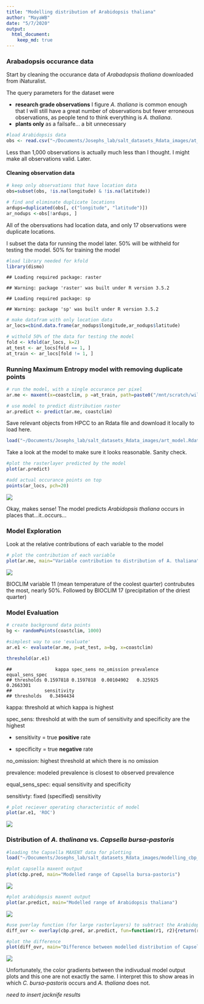 ```yaml
---
title: "Modelling distribution of Arabidopsis thaliana"
author: "MayaWB"
date: "5/7/2020"
output: 
  html_document:
    keep_md: true
---
```


### Arabadopsis occurance data
Start by cleaning the occurance data of _Arabadopsis thaliana_ downloaded from iNaturalist.

The query parameters for the dataset were
- __research grade observations__ I figure _A. thaliana_ is common enough that I will still have a great number of observations but fewer erroneous observations, as people tend to think everything is _A. thaliana_.
- __plants only__ as a failsafe... a bit unnecessary


```r
#load Arabidopsis data
obs <- read.csv("~/Documents/Josephs_lab/salt_datasets_Rdata_images/at_observations-88914.csv")
```

Less than 1,000 observations is actually much less than I thought. I might make all observations valid. Later.

#### Cleaning observation data

```r
# keep only observations that have location data
obs=subset(obs, !is.na(longitude) & !is.na(latitude))

# find and eliminate duplicate locations
ardups=duplicated(obs[, c("longitude", "latitude")])
ar_nodups <-obs[!ardups, ]
```

All of the obersvations had location data, and only 17 observations were duplicate locations.

I subset the data for running the model later. 50% will be withheld for testing the model. 50% for training the model

```r
#load library needed for kfold
library(dismo)
```

```
## Loading required package: raster
```

```
## Warning: package 'raster' was built under R version 3.5.2
```

```
## Loading required package: sp
```

```
## Warning: package 'sp' was built under R version 3.5.2
```

```r
# make datafram with only location data
ar_locs=cbind.data.frame(ar_nodups$longitude,ar_nodups$latitude)

# withold 50% of the data for testing the model
fold <- kfold(ar_locs, k=2)
at_test <- ar_locs[fold == 1, ]
at_train <- ar_locs[fold != 1, ]
```

### Running Maximum Entropy model with removing duplicate points


```r
# run the model, with a single occurance per pixel
ar.me <- maxent(x=coastclim, p =at_train, path=paste0("/mnt/scratch/wils1582/salt/cbp_distr_mod"), args=c("responsecurves", "jackknife","pictures"),  removeduplicates=TRUE, writeplotdata=TRUE)

# use model to predict distribution raster
ar.predict <- predict(ar.me, coastclim)
```

Save relevant objects from HPCC to an Rdata file and download it locally to load here.

```r
load("~/Documents/Josephs_lab/salt_datasets_Rdata_images/art_model.Rdata")
```


Take a look at the model to make sure it looks reasonable. Sanity check.

```r
#plot the rasterlayer predicted by the model
plot(ar.predict)

#add actual occurance points on top
points(ar_locs, pch=20)
```

![](modelling_ar_distributions_files/figure-html/unnamed-chunk-6-1.png)<!-- -->

Okay, makes sense! The model predicts _Arabidopsis thaliana_ occurs in places that...it..occurs...

### Model Exploration
Look at the relative contributions of each variable to the model

```r
# plot the contribution of each variable 
plot(ar.me, main="Variable contribution to distribution of A. thaliana")
```

![](modelling_ar_distributions_files/figure-html/unnamed-chunk-7-1.png)<!-- -->


BIOCLIM variable 11 (mean temperature of the coolest quarter) contrubutes the most, nearly 50%. Followed by BIOCLIM 17 (precipitation of the driest quarter)

### Model Evaluation

```r
# create background data points
bg <- randomPoints(coastclim, 1000)

#simplest way to use 'evaluate'
ar.e1 <- evaluate(ar.me, p=at_test, a=bg, x=coastclim)
```


```r
threshold(ar.e1)
```

```
##                kappa spec_sens no_omission prevalence equal_sens_spec
## thresholds 0.1597818 0.1597818  0.00104902   0.325925       0.2663301
##            sensitivity
## thresholds   0.3494434
```

kappa: threshold at which kappa is highest

spec_sens: threshold at with the sum of sensitivity and specificity are the highest

- sensitivity = true __positive__ rate

- specificity = true __negative__ rate

no_omission: highest threshold at which there is no omission

prevalence: modeled prevalence is closest to observed prevalence

equal_sens_spec: equal sensitivity and specificity

sensitivty: fixed (specified) sensitivity


```r
# plot reciever operating characteristic of model
plot(ar.e1, 'ROC')
```

![](modelling_ar_distributions_files/figure-html/unnamed-chunk-10-1.png)<!-- -->


### Distribution of _A. thalinana_ vs. _Capsella bursa-pastoris_


```r
#loading the Capsella MAXENT data for plotting
load("~/Documents/Josephs_lab/salt_datasets_Rdata_images/modelling_cbp_distributions.RData")
```



```r
#plot capsella maxent output
plot(cbp.pred, main="Modelled range of Capsella bursa-pastoris")
```

![](modelling_ar_distributions_files/figure-html/unnamed-chunk-12-1.png)<!-- -->


```r
#plot arabidopsis maxent output
plot(ar.predict, main="Modelled range of Arabidopsis thaliana")
```

![](modelling_ar_distributions_files/figure-html/unnamed-chunk-13-1.png)<!-- -->


```r
#use pverlay function (for large rasterlayers) to subtract the Arabidopsis distrubution from the Capsella distrubution.
diff_ovr <- overlay(cbp.pred, ar.predict, fun=function(r1, r2){return(r1-r2)})

#plot the difference
plot(diff_ovr, main="Difference between modelled distribution of Capsella bursa-pastoris and Arabidopsis thaliana")
```

![](modelling_ar_distributions_files/figure-html/unnamed-chunk-14-1.png)<!-- -->

Unfortunately, the color gradients between the indivudual model output plots and this one are not exactly the same. I interpret this to show areas in which _C. bursa-pastoris_ occurs and _A. thaliana_ does not.

*need to insert jacknife results*
